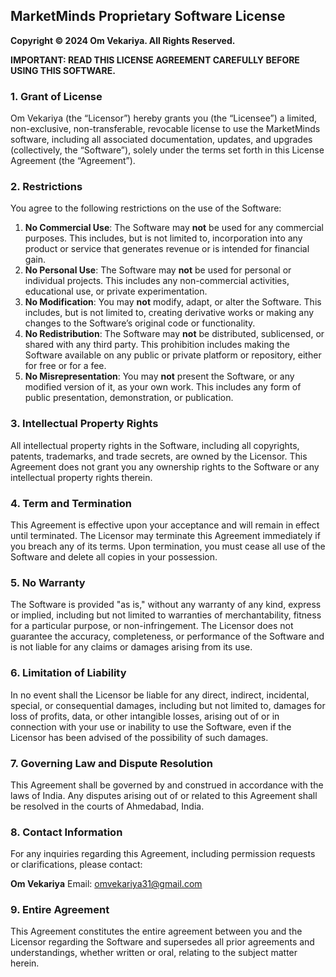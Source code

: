 ## MarketMinds Proprietary Software License

**Copyright © 2024 Om Vekariya. All Rights Reserved.**

**IMPORTANT: READ THIS LICENSE AGREEMENT CAREFULLY BEFORE USING THIS SOFTWARE.**

### 1. **Grant of License**

Om Vekariya (the “Licensor”) hereby grants you (the “Licensee”) a limited, non-exclusive, non-transferable, revocable license to use the MarketMinds software, including all associated documentation, updates, and upgrades (collectively, the “Software”), solely under the terms set forth in this License Agreement (the “Agreement”).

### 2. **Restrictions**

You agree to the following restrictions on the use of the Software:

1. **No Commercial Use**: The Software may **not** be used for any commercial purposes. This includes, but is not limited to, incorporation into any product or service that generates revenue or is intended for financial gain.
2. **No Personal Use**: The Software may **not** be used for personal or individual projects. This includes any non-commercial activities, educational use, or private experimentation.
3. **No Modification**: You may **not** modify, adapt, or alter the Software. This includes, but is not limited to, creating derivative works or making any changes to the Software’s original code or functionality.
4. **No Redistribution**: The Software may **not** be distributed, sublicensed, or shared with any third party. This prohibition includes making the Software available on any public or private platform or repository, either for free or for a fee.
5. **No Misrepresentation**: You may **not** present the Software, or any modified version of it, as your own work. This includes any form of public presentation, demonstration, or publication.

### 3. **Intellectual Property Rights**

All intellectual property rights in the Software, including all copyrights, patents, trademarks, and trade secrets, are owned by the Licensor. This Agreement does not grant you any ownership rights to the Software or any intellectual property rights therein.

### 4. **Term and Termination**

This Agreement is effective upon your acceptance and will remain in effect until terminated. The Licensor may terminate this Agreement immediately if you breach any of its terms. Upon termination, you must cease all use of the Software and delete all copies in your possession.

### 5. **No Warranty**

The Software is provided "as is," without any warranty of any kind, express or implied, including but not limited to warranties of merchantability, fitness for a particular purpose, or non-infringement. The Licensor does not guarantee the accuracy, completeness, or performance of the Software and is not liable for any claims or damages arising from its use.

### 6. **Limitation of Liability**

In no event shall the Licensor be liable for any direct, indirect, incidental, special, or consequential damages, including but not limited to, damages for loss of profits, data, or other intangible losses, arising out of or in connection with your use or inability to use the Software, even if the Licensor has been advised of the possibility of such damages.

### 7. **Governing Law and Dispute Resolution**

This Agreement shall be governed by and construed in accordance with the laws of India. Any disputes arising out of or related to this Agreement shall be resolved in the courts of Ahmedabad, India.

### 8. **Contact Information**

For any inquiries regarding this Agreement, including permission requests or clarifications, please contact:

**Om Vekariya**
Email: omvekariya31@gmail.com

### 9. **Entire Agreement**

This Agreement constitutes the entire agreement between you and the Licensor regarding the Software and supersedes all prior agreements and understandings, whether written or oral, relating to the subject matter herein.
